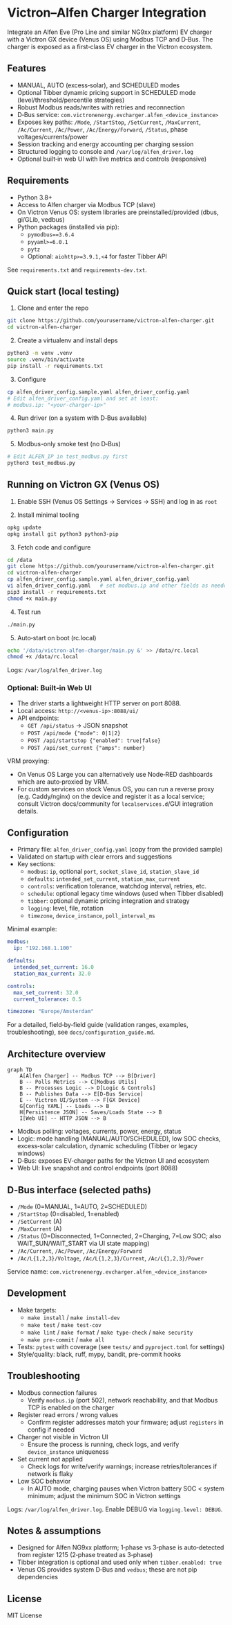 # Victron–Alfen Charger Integration

Integrate an Alfen Eve (Pro Line and similar NG9xx platform) EV charger with a Victron GX device (Venus OS) using Modbus TCP and D‑Bus. The charger is exposed as a first‑class EV charger in the Victron ecosystem.

## Features

- MANUAL, AUTO (excess‑solar), and SCHEDULED modes
- Optional Tibber dynamic pricing support in SCHEDULED mode (level/threshold/percentile strategies)
- Robust Modbus reads/writes with retries and reconnection
- D‑Bus service: `com.victronenergy.evcharger.alfen_<device_instance>`
- Exposes key paths: `/Mode`, `/StartStop`, `/SetCurrent`, `/MaxCurrent`, `/Ac/Current`, `/Ac/Power`, `/Ac/Energy/Forward`, `/Status`, phase voltages/currents/power
- Session tracking and energy accounting per charging session
- Structured logging to console and `/var/log/alfen_driver.log`
- Optional built‑in web UI with live metrics and controls (responsive)

## Requirements

- Python 3.8+
- Access to Alfen charger via Modbus TCP (slave)
- On Victron Venus OS: system libraries are preinstalled/provided (dbus, gi/GLib, vedbus)
- Python packages (installed via pip):
  - `pymodbus==3.6.4`
  - `pyyaml>=6.0.1`
  - `pytz`
  - Optional: `aiohttp>=3.9.1,<4` for faster Tibber API

See `requirements.txt` and `requirements-dev.txt`.

## Quick start (local testing)

1) Clone and enter the repo

```bash
git clone https://github.com/yourusername/victron-alfen-charger.git
cd victron-alfen-charger
```

2) Create a virtualenv and install deps

```bash
python3 -m venv .venv
source .venv/bin/activate
pip install -r requirements.txt
```

3) Configure

```bash
cp alfen_driver_config.sample.yaml alfen_driver_config.yaml
# Edit alfen_driver_config.yaml and set at least:
# modbus.ip: "<your-charger-ip>"
```

4) Run driver (on a system with D‑Bus available)

```bash
python3 main.py
```

5) Modbus-only smoke test (no D‑Bus)

```bash
# Edit ALFEN_IP in test_modbus.py first
python3 test_modbus.py
```

## Running on Victron GX (Venus OS)

1) Enable SSH (Venus OS Settings → Services → SSH) and log in as `root`

2) Install minimal tooling

```bash
opkg update
opkg install git python3 python3-pip
```

3) Fetch code and configure

```bash
cd /data
git clone https://github.com/yourusername/victron-alfen-charger.git
cd victron-alfen-charger
cp alfen_driver_config.sample.yaml alfen_driver_config.yaml
vi alfen_driver_config.yaml   # set modbus.ip and other fields as needed
pip3 install -r requirements.txt
chmod +x main.py
```

4) Test run

```bash
./main.py
```

5) Auto‑start on boot (rc.local)

```bash
echo '/data/victron-alfen-charger/main.py &' >> /data/rc.local
chmod +x /data/rc.local
```

Logs: `/var/log/alfen_driver.log`

### Optional: Built‑in Web UI

- The driver starts a lightweight HTTP server on port 8088.
- Local access: `http://<venus-ip>:8088/ui/`
- API endpoints:
  - `GET /api/status` → JSON snapshot
  - `POST /api/mode {"mode": 0|1|2}`
  - `POST /api/startstop {"enabled": true|false}`
  - `POST /api/set_current {"amps": number}`

VRM proxying:
- On Venus OS Large you can alternatively use Node‑RED dashboards which are auto‑proxied by VRM.
- For custom services on stock Venus OS, you can run a reverse proxy (e.g. Caddy/nginx) on the device and register it as a local service; consult Victron docs/community for `localservices.d`/GUI integration details.

## Configuration

- Primary file: `alfen_driver_config.yaml` (copy from the provided sample)
- Validated on startup with clear errors and suggestions
- Key sections:
  - `modbus`: `ip`, optional `port`, `socket_slave_id`, `station_slave_id`
  - `defaults`: `intended_set_current`, `station_max_current`
  - `controls`: verification tolerance, watchdog interval, retries, etc.
  - `schedule`: optional legacy time windows (used when Tibber disabled)
  - `tibber`: optional dynamic pricing integration and strategy
  - `logging`: level, file, rotation
  - `timezone`, `device_instance`, `poll_interval_ms`

Minimal example:

```yaml
modbus:
  ip: "192.168.1.100"

defaults:
  intended_set_current: 16.0
  station_max_current: 32.0

controls:
  max_set_current: 32.0
  current_tolerance: 0.5

timezone: "Europe/Amsterdam"
```

For a detailed, field‑by‑field guide (validation ranges, examples, troubleshooting), see `docs/configuration_guide.md`.

## Architecture overview

```mermaid
graph TD
    A[Alfen Charger] -- Modbus TCP --> B[Driver]
    B -- Polls Metrics --> C[Modbus Utils]
    B -- Processes Logic --> D[Logic & Controls]
    B -- Publishes Data --> E[D-Bus Service]
    E -- Victron UI/System --> F[GX Device]
    G[Config YAML] -- Loads --> B
    H[Persistence JSON] -- Saves/Loads State --> B
    I[Web UI] -- HTTP JSON --> B
```

- Modbus polling: voltages, currents, power, energy, status
- Logic: mode handling (MANUAL/AUTO/SCHEDULED), low SOC checks, excess‑solar calculation, dynamic scheduling (Tibber or legacy windows)
- D‑Bus: exposes EV‑charger paths for the Victron UI and ecosystem
- Web UI: live snapshot and control endpoints (port 8088)

## D‑Bus interface (selected paths)

- `/Mode` (0=MANUAL, 1=AUTO, 2=SCHEDULED)
- `/StartStop` (0=disabled, 1=enabled)
- `/SetCurrent` (A)
- `/MaxCurrent` (A)
- `/Status` (0=Disconnected, 1=Connected, 2=Charging, 7=Low SOC; also WAIT_SUN/WAIT_START via UI state mapping)
- `/Ac/Current`, `/Ac/Power`, `/Ac/Energy/Forward`
- `/Ac/L{1,2,3}/Voltage`, `/Ac/L{1,2,3}/Current`, `/Ac/L{1,2,3}/Power`

Service name: `com.victronenergy.evcharger.alfen_<device_instance>`

## Development

- Make targets:
  - `make install` / `make install-dev`
  - `make test` / `make test-cov`
  - `make lint` / `make format` / `make type-check` / `make security`
  - `make pre-commit` / `make all`
- Tests: `pytest` with coverage (see `tests/` and `pyproject.toml` for settings)
- Style/quality: black, ruff, mypy, bandit, pre-commit hooks

## Troubleshooting

- Modbus connection failures
  - Verify `modbus.ip` (port 502), network reachability, and that Modbus TCP is enabled on the charger
- Register read errors / wrong values
  - Confirm register addresses match your firmware; adjust `registers` in config if needed
- Charger not visible in Victron UI
  - Ensure the process is running, check logs, and verify `device_instance` uniqueness
- Set current not applied
  - Check logs for write/verify warnings; increase retries/tolerances if network is flaky
- Low SOC behavior
  - In AUTO mode, charging pauses when Victron battery SOC < system minimum; adjust the minimum SOC in Victron settings

Logs: `/var/log/alfen_driver.log`. Enable DEBUG via `logging.level: DEBUG`.

## Notes & assumptions

- Designed for Alfen NG9xx platform; 1‑phase vs 3‑phase is auto‑detected from register 1215 (2‑phase treated as 3‑phase)
- Tibber integration is optional and used only when `tibber.enabled: true`
- Venus OS provides system D‑Bus and `vedbus`; these are not pip dependencies

## License

MIT License
